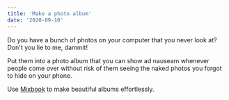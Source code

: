 ```yaml
---
title: 'Make a photo album'
date: '2020-09-10'
---
```


Do you have a bunch of photos on your computer that you never look at? Don't you lie to me, dammit!

Put them into a photo album that you can show ad nauseam whenever people come over without risk of them seeing the naked photos you forgot to hide on your phone.

Use [Mixbook](https://www.mixbook.com/) to make beautiful albums effortlessly.